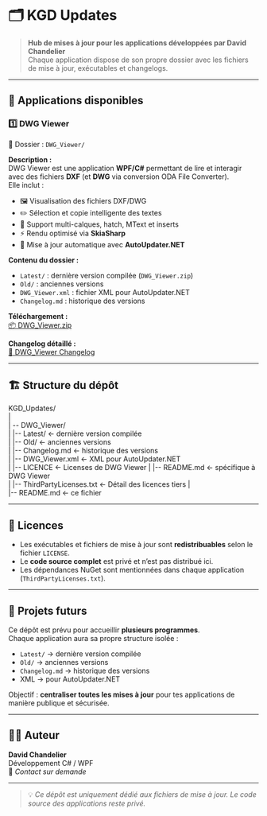 # 🗂️ KGD Updates

> **Hub de mises à jour pour les applications développées par David Chandelier**  
> Chaque application dispose de son propre dossier avec les fichiers de mise à jour, exécutables et changelogs.

---

## 🚀 Applications disponibles

### 1️⃣ DWG Viewer
📂 Dossier : `DWG_Viewer/`  

**Description :**  
DWG Viewer est une application **WPF/C#** permettant de lire et interagir avec des fichiers **DXF** (et **DWG** via conversion ODA File Converter).  
Elle inclut :  
- 🖼️ Visualisation des fichiers DXF/DWG  
- ✏️ Sélection et copie intelligente des textes  
- 🧩 Support multi-calques, hatch, MText et inserts  
- ⚡ Rendu optimisé via **SkiaSharp**  
- 🔔 Mise à jour automatique avec **AutoUpdater.NET**

**Contenu du dossier :**  
- `Latest/` : dernière version compilée (`DWG_Viewer.zip`)  
- `Old/` : anciennes versions  
- `DWG_Viewer.xml` : fichier XML pour AutoUpdater.NET  
- `Changelog.md` : historique des versions  

**Téléchargement :**  
[📦 DWG_Viewer.zip](DWG_Viewer/Latest/DWG_Viewer.zip)  

**Changelog détaillé :**  
[📝 DWG_Viewer Changelog](DWG_Viewer/Changelog.md)  

---

## 🏗️ Structure du dépôt
KGD_Updates/  
|  
| -- DWG_Viewer/  
|  |-- Latest/ ← dernière version compilée  
|  |-- Old/ ← anciennes versions  
|  |-- Changelog.md ← historique des versions  
|  |-- DWG_Viewer.xml ← XML pour AutoUpdater.NET  
|  |-- LICENCE ← Licenses de DWG Viewer
|  |-- README.md ← spécifique à DWG Viewer  
|  |-- ThirdPartyLicenses.txt ← Détail des licences tiers
|  
|-- README.md ← ce fichier  


---

## 📜 Licences

- Les exécutables et fichiers de mise à jour sont **redistribuables** selon le fichier `LICENSE`.  
- Le **code source complet** est privé et n’est pas distribué ici.  
- Les dépendances NuGet sont mentionnées dans chaque application (`ThirdPartyLicenses.txt`).

---

## 🔮 Projets futurs

Ce dépôt est prévu pour accueillir **plusieurs programmes**.  
Chaque application aura sa propre structure isolée :  
- `Latest/` → dernière version compilée  
- `Old/` → anciennes versions  
- `Changelog.md` → historique des versions  
- XML → pour AutoUpdater.NET  

Objectif : **centraliser toutes les mises à jour** pour tes applications de manière publique et sécurisée.


---

## 🧑‍💻 Auteur

**David Chandelier**  
Développement C# / WPF  
📧 *Contact sur demande*

---

> 💡 *Ce dépôt est uniquement dédié aux fichiers de mise à jour. Le code source des applications reste privé.*

